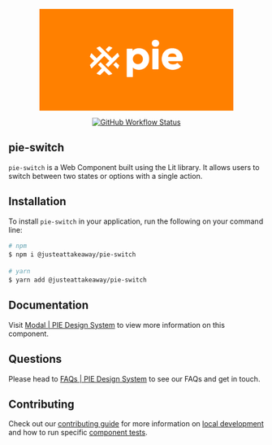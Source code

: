 <p align="center">
  <img align="center" src="../../../readme_image.png" height="200" alt="">
</p>

<p align="center">
  <a href="https://www.npmjs.com/@justeattakeaway/pie-switch">
    <img alt="GitHub Workflow Status" src="https://img.shields.io/npm/v/@justeattakeaway/pie-switch.svg">
  </a>
</p>

## pie-switch

`pie-switch` is a Web Component built using the Lit library. It allows users to switch between two states or options with a single action.

## Installation

To install `pie-switch` in your application, run the following on your command line:

```bash
# npm
$ npm i @justeattakeaway/pie-switch

# yarn
$ yarn add @justeattakeaway/pie-switch
```

## Documentation

Visit  [Modal | PIE Design System](https://pie.design/components/modal/overview) to view more information on this component.

## Questions

Please head to [FAQs | PIE Design System](https://pie.design/support/contact-us/) to see our FAQs and get in touch.

## Contributing

Check out our [contributing guide](https://github.com/justeattakeaway/pie/wiki/Contributing-Guide) for more information on [local development](https://github.com/justeattakeaway/pie/wiki/Contributing-Guide#local-development) and how to run specific [component tests](https://github.com/justeattakeaway/pie/wiki/Contributing-Guide#testing).
